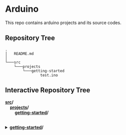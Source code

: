 # Arduino
This repo contains arduino projects and its source codes.
## Repository Tree
    .
    │   README.md
    │
    └───src
        └───projects
            └───getting-started
                    test.ino
## Interactive Repository Tree
**[src](/src)/**  
&nbsp;&nbsp;&nbsp;&nbsp;**[projects](/src/projects)/**  
&nbsp;&nbsp;&nbsp;&nbsp;&nbsp;&nbsp;&nbsp;&nbsp;**[getting-started](/src/projects/getting-started)/**  
&nbsp;&nbsp;&nbsp;&nbsp;&nbsp;&nbsp;&nbsp;&nbsp;&nbsp;&nbsp;&nbsp;&nbsp; <details>
                                                                            <summary>**[getting-started](/src/projects/getting-started)/** </summary>
                                                                            **[test.ino](/src/projects/getting-started/test.ino)**
                                                                            </details>


